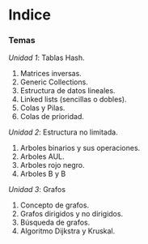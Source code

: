 # Indice

### Temas

*Unidad 1*: Tablas Hash.
  1. Matrices inversas.
  2. Generic Collections.
  3. Estructura de datos lineales.
  4. Linked lists (sencillas o dobles).
  5. Colas y Pilas.
  6. Colas de prioridad.
  
*Unidad 2*: Estructura no limitada.
  1. Arboles binarios y sus operaciones.
  2. Arboles AUL.
  3. Arboles rojo negro.
  4. Arboles B y B

*Unidad 3*: Grafos
  1. Concepto de grafos.
  2. Grafos dirigidos y no dirigidos.
  3. Búsqueda de grafos.
  4. Algoritmo Dijkstra y Kruskal.